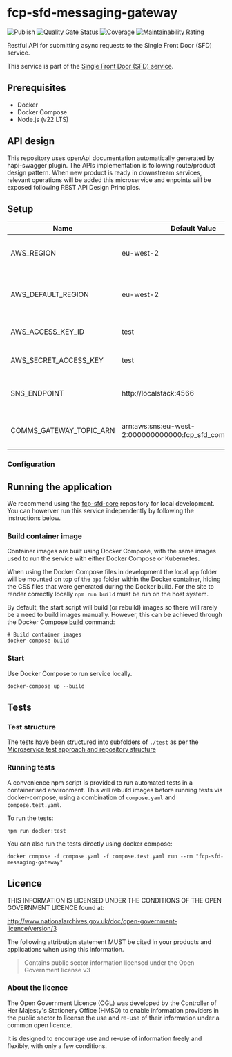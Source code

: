 # fcp-sfd-messaging-gateway
![Publish](https://github.com/defra/fcp-sfd-messaging-gateway/actions/workflows/publish.yml/badge.svg)
[![Quality Gate Status](https://sonarcloud.io/api/project_badges/measure?project=DEFRA_fcp-sfd-messaging-gateway&metric=alert_status)](https://sonarcloud.io/summary/new_code?id=DEFRA_fcp-sfd-messaging-gateway)
[![Coverage](https://sonarcloud.io/api/project_badges/measure?project=DEFRA_fcp-sfd-messaging-gateway&metric=coverage)](https://sonarcloud.io/summary/new_code?id=DEFRA_fcp-sfd-messaging-gateway)
[![Maintainability Rating](https://sonarcloud.io/api/project_badges/measure?project=DEFRA_fcp-sfd-messaging-gateway&metric=sqale_rating)](https://sonarcloud.io/summary/new_code?id=DEFRA_fcp-sfd-messaging-gateway)

Restful API for submitting async requests to the Single Front Door (SFD) service.

This service is part of the [Single Front Door (SFD) service](https://github.com/DEFRA/fcp-sfd-core).

## Prerequisites
- Docker
- Docker Compose
- Node.js (v22 LTS)

## API design

This repository uses openApi documentation automatically generated by hapi-swagger plugin. The APIs implementation is following route/product design pattern. When new product is ready in downstream services, relevant operations will be added this microservice and enpoints will be exposed following REST API Design Principles.

## Setup
| Name                      | Default Value                                          | Required                  | Description                                                                 |
|---------------------------|--------------------------------------------------------|---------------------------|-----------------------------------------------------------------------------|
| AWS_REGION                | eu-west-2                                              | No                        | AWS region to access resources in.                                          |
| AWS_DEFAULT_REGION        | eu-west-2                                              | No                        | Default AWS region to access resources in.                                  |
| AWS_ACCESS_KEY_ID         | test                                                   | No                        | AWS Access Key ID.                                                          |
| AWS_SECRET_ACCESS_KEY     | test                                                   | No                        | AWS Secret Access Key.                                                      |
| SNS_ENDPOINT     | http://localstack:4566                                                  | No                        | SNS endpoint override for local dev                                                      |
| COMMS_GATEWAY_TOPIC_ARN     | arn:aws:sns:eu-west-2:000000000000:fcp_sfd_comms_gateway                                                   | No                        | SQS queue URL to send comm requests.                                                     |

### Configuration

## Running the application

We recommend using the [fcp-sfd-core](https://github.com/DEFRA/fcp-sfd-core) repository for local development. You can howerver run this service independently by following the instructions below.

### Build container image

Container images are built using Docker Compose, with the same images used to run the service with either Docker Compose or Kubernetes.

When using the Docker Compose files in development the local `app` folder will
be mounted on top of the `app` folder within the Docker container, hiding the CSS files that were generated during the Docker build.  For the site to render correctly locally `npm run build` must be run on the host system.


By default, the start script will build (or rebuild) images so there will
rarely be a need to build images manually. However, this can be achieved
through the Docker Compose
[build](https://docs.docker.com/compose/reference/build/) command:
```
# Build container images
docker-compose build
```

### Start

Use Docker Compose to run service locally.

```
docker-compose up --build
```

## Tests

### Test structure

The tests have been structured into subfolders of `./test` as per the
[Microservice test approach and repository structure](https://eaflood.atlassian.net/wiki/spaces/FPS/pages/1845396477/Microservice+test+approach+and+repository+structure)

### Running tests

A convenience npm script is provided to run automated tests in a containerised
environment. This will rebuild images before running tests via docker-compose,
using a combination of `compose.yaml` and `compose.test.yaml`.

To run the tests:
```
npm run docker:test
```

You can also run the tests directly using docker compose:
```
docker compose -f compose.yaml -f compose.test.yaml run --rm "fcp-sfd-messaging-gateway"
```

## Licence

THIS INFORMATION IS LICENSED UNDER THE CONDITIONS OF THE OPEN GOVERNMENT LICENCE found at:

<http://www.nationalarchives.gov.uk/doc/open-government-licence/version/3>

The following attribution statement MUST be cited in your products and applications when using this information.

> Contains public sector information licensed under the Open Government license v3

### About the licence

The Open Government Licence (OGL) was developed by the Controller of Her Majesty's Stationery Office (HMSO) to enable information providers in the public sector to license the use and re-use of their information under a common open licence.

It is designed to encourage use and re-use of information freely and flexibly, with only a few conditions.